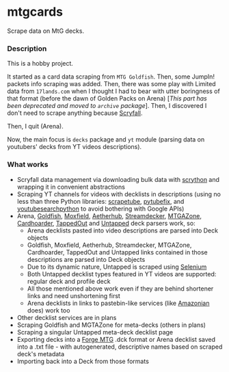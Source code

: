 # mtgcards
Scrape data on MtG decks.

### Description

This is a hobby project.

It started as a card data scraping from `MTG Goldfish`. Then, some JumpIn! packets info scraping 
was added. Then, there was some play with Limited data from `17lands.com` when I thought I had to 
bear with utter boringness of that format (before the dawn of Golden Packs on Arena) [_This part 
has been deprecated and moved to `archive` package_]. Then, I discovered I don't need to scrape 
anything because [Scryfall](https://scryfall.com).

Then, I quit (Arena).

Now, the main focus is `decks` package and `yt` module (parsing data on youtubers' decks from YT videos 
descriptions).

### What works

* Scryfall data management via downloading bulk data with 
  [scrython](https://github.com/NandaScott/Scrython) and wrapping it in convenient abstractions
* Scraping YT channels for videos with decklists in descriptions (using no less than three Python 
  libraries: [scrapetube](https://github.com/dermasmid/scrapetube), 
  [pytubefix](https://github.com/JuanBindez/pytubefix), and 
  [youtubesearchpython](https://github.com/alexmercerind/youtube-search-python) to avoid bothering 
  with Google APIs)
* Arena, [Goldfish](https://www.mtggoldfish.com), [Moxfield](https://www.moxfield.com), 
  [Aetherhub](https://aetherhub.com), [Streamdecker](https://www.streamdecker.com/landing), 
  [MTGAZone](https://mtgazone.com), [Cardhoarder](https://www.cardhoarder.com), 
  [TappedOut](https://tappedout.net) and [Untapped](https://mtga.untapped.gg) deck parsers work, so:
    * Arena decklists pasted into video descriptions are parsed into Deck objects
    * Goldfish, Moxfield, Aetherhub, Streamdecker, MTGAZone, Cardhoarder, TappedOut and Untapped 
      links contained in those descriptions are parsed into Deck objects
    * Due to its dynamic nature, Untapped is scraped using 
      [Selenium](https://github.com/SeleniumHQ/Selenium)
    * Both Untapped decklist types featured in YT videos are supported: regular deck and profile deck
    * All those mentioned above work even if they are behind shortener links and need unshortening first
    * Arena decklists in links to pastebin-like services (like 
      [Amazonian](https://www.youtube.com/@Amazonian) does) work too
* Other decklist services are in plans
* Scraping Goldfish and MGTAZone for meta-decks (others in plans)
* Scraping a singular Untapped meta-deck decklist page
* Exporting decks into a [Forge MTG](https://github.com/Card-Forge/forge) .dck format or Arena 
  decklist saved into a .txt file - with autogenerated, descriptive names based on scraped deck's 
  metadata
* Importing back into a Deck from those formats
